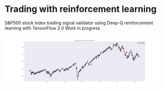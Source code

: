 # Trading with reinforcement learning
S&amp;P500 stock index trading signal validator using Deep-Q reinforcement learning with TensorFlow 2.0
Work in progress

![](tradingSignals.png)
